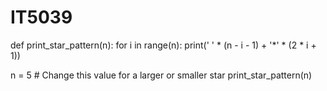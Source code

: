 # IT5039
def print_star_pattern(n):
    for i in range(n):
        print(' ' * (n - i - 1) + '*' * (2 * i + 1))

n = 5  # Change this value for a larger or smaller star
print_star_pattern(n)
